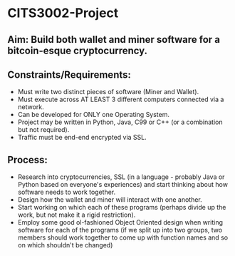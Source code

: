# CITS3002-Project

## Aim: Build both wallet and miner software for a bitcoin-esque cryptocurrency.

## Constraints/Requirements:
- Must write two distinct pieces of software (Miner and Wallet).
- Must execute across AT LEAST 3 different computers connected via a network.
- Can be developed for ONLY one Operating System.
- Project may be written in Python, Java, C99 or C++ (or a combination but not required).
- Traffic must be end-end encrypted via SSL.

## Process:
- Research into cryptocurrencies, SSL (in a language - probably Java or Python based on everyone's experiences) and start thinking about how software needs to work together.
- Design how the wallet and miner will interact with one another.
- Start working on which each of these programs (perhaps divide up the work, but not make it a rigid restriction).
- Employ some good ol-fashioned Object Oriented design when writing software for each of the programs (if we split up into two groups, two members should work together to come up with function names and so on which shouldn't be changed)
